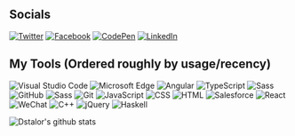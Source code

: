 ## Socials
[![Twitter](https://img.shields.io/twitter/follow/dstalor?style=social&logo=twitter&labelColor=1DA1F2)](https://twitter.com/dstalor)
[![Facebook](https://img.shields.io/badge/Daniel%20Tal--Or-1877F2?logo=Facebook&style=social&label=Facebook)](https://www.facebook.com/dstalor/)
[![CodePen](https://img.shields.io/badge/@dstalor-000000?logo=CodePen&style=social&label=Codepen)](https://codepen.io/dstalor)
[![LinkedIn](https://img.shields.io/badge/Daniel%20Tal--Or-0A66C2?logo=LinkedIn&style=social&label=LinkedIn)](https://www.linkedin.com/in/dstalor/)

## My Tools (Ordered roughly by usage/recency)
![Visual Studio Code](https://img.shields.io/badge/Visual%20Studio%20Code-007ACC?logo=visual-studio-code&logoColor=white)
![Microsoft Edge](https://img.shields.io/badge/Microsoft%20Edge-0078D7?logo=Microsoft-Edge&logoColor=white)
![Angular](https://img.shields.io/badge/Angular-DD0031?logo=angular&logoColor=white)
![TypeScript](https://img.shields.io/badge/TypeScript-007ACC?logo=typescript&logoColor=white)
![Sass](https://img.shields.io/badge/Sass-CC6699?logo=sass&logoColor=white)
![GitHub](https://img.shields.io/badge/GitHub-181717?logo=github&logoColor=white)
![Sass](https://img.shields.io/badge/RxJS-B7178C?logo=reactivex&logoColor=white)
![Git](https://img.shields.io/badge/Git-F05032?logo=git&logoColor=white)
![JavaScript](https://img.shields.io/badge/JavaScript-F7DF1E?logo=javascript&logoColor=333333)
![CSS](https://img.shields.io/badge/CSS-1572B6?logo=css3&logoColor=white)
![HTML](https://img.shields.io/badge/HTML-E34F26?logo=html5&logoColor=white)
![Salesforce](https://img.shields.io/badge/Salesforce-00A1E0?logo=salesforce&logoColor=white)
![React](https://img.shields.io/badge/React-61DAFB?logo=react&logoColor=333333)
![WeChat](https://img.shields.io/badge/WeChat-7BB32E?logo=wechat&logoColor=white)
![C++](https://img.shields.io/badge/C++-00599C?logo=c%2B%2B&logoColor=white)
![jQuery](https://img.shields.io/badge/jQuery-0769AD?logo=jquery&logoColor=white)
![Haskell](https://img.shields.io/badge/Haskell-5D4F85?logo=haskell&logoColor=white)


![Dstalor's github stats](https://github-readme-stats.vercel.app/api?username=dstalor&count_private=true&show_icons=true&theme=dracula)

<!--
**dstalor/dstalor** is a ✨ _special_ ✨ repository because its `README.md` (this file) appears on your GitHub profile.

Here are some ideas to get you started:

- 🔭 I’m currently working on ...
- 🌱 I’m currently learning ...
- 👯 I’m looking to collaborate on ...
- 🤔 I’m looking for help with ...
- 💬 Ask me about ...
- 📫 How to reach me: ...
- 😄 Pronouns: ...
- ⚡ Fun fact: ...
-->
